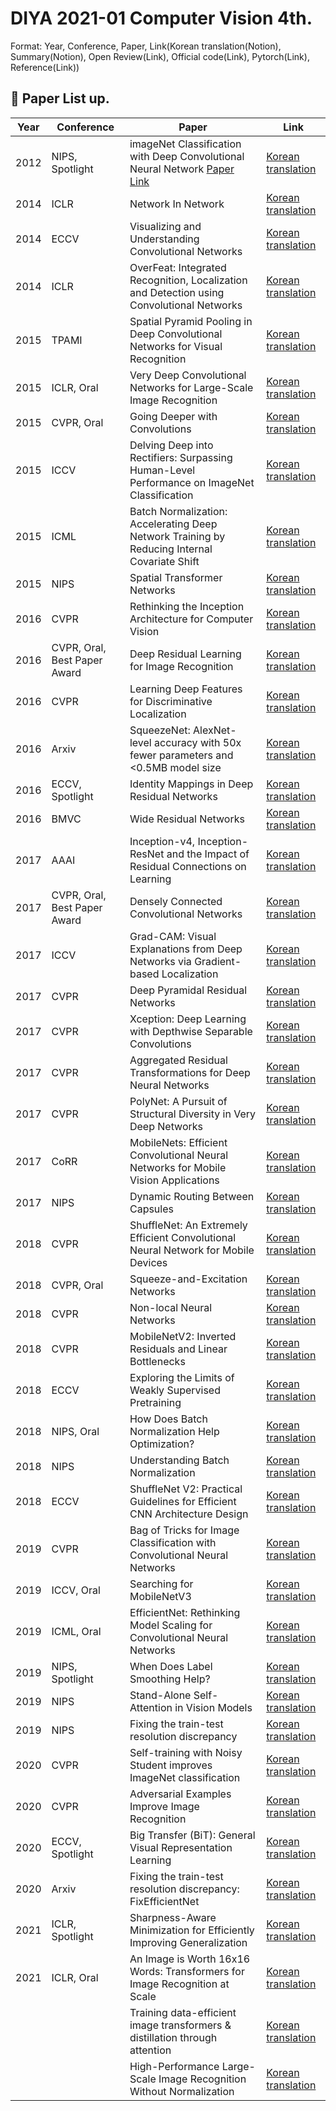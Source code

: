 # DIYA 2021-01 Computer Vision 4th.
Format: Year, Conference, Paper, Link(Korean translation(Notion), Summary(Notion), Open Review(Link), Official code(Link), Pytorch(Link), Reference(Link))

## 📕 Paper List up.

|Year|Conference|Paper|Link|
|---|---|---|---|
|2012|NIPS, Spotlight|imageNet Classification with Deep Convolutional Neural Network [Paper Link](https://papers.nips.cc/paper/2012/file/c399862d3b9d6b76c8436e924a68c45b-Paper.pdf)|[Korean translation](https://www.notion.so/imageNet-Classification-with-Deep-Convolutional-Neural-Network-74b0fc38e9af4073b421d284b1f25f60)|
|2014|ICLR|Network In Network|[Korean translation](https://www.notion.so/Network-In-Network-1204aa586bdc4e1eb091ccfa2516a959)|
|2014|ECCV|Visualizing and Understanding Convolutional Networks|[Korean translation](https://www.notion.so/Visualizing-and-Understanding-Convolutional-Networks-00b895b0ca9c49e08cea3689980fbf48)|
|2014|ICLR|OverFeat: Integrated Recognition, Localization and Detection using Convolutional Networks|[Korean translation](https://www.notion.so/OverFeat-Integrated-Recognition-Localization-and-Detection-using-Convolutional-Networks-566b4eac9804469c9e36c5395a7383a2)
|2015|TPAMI|Spatial Pyramid Pooling in Deep Convolutional Networks for Visual Recognition|[Korean translation](https://www.notion.so/Spatial-Pyramid-Pooling-in-Deep-Convolutional-Networks-for-Visual-Recognition-4a8895352109462f92ebc1e86f6dba5d)
|2015|ICLR, Oral|Very Deep Convolutional Networks for Large-Scale Image Recognition|[Korean translation](https://www.notion.so/Very-Deep-Convolutional-Networks-for-Large-Scale-Image-Recognition-1433b0fdc3ef40b9b2b33a2ee6bea891)
|2015|CVPR, Oral|Going Deeper with Convolutions|[Korean translation](https://www.notion.so/Going-Deeper-with-Convolutions-d6e3064831d340b9a62a6d51c19f2cec)
|2015|ICCV|Delving Deep into Rectifiers: Surpassing Human-Level Performance on ImageNet Classification|[Korean translation](https://www.notion.so/Delving-Deep-into-Rectifiers-Surpassing-Human-Level-Performance-on-ImageNet-Classification-5dc0462fb81747db949bc724a5b8afd0)
|2015|ICML|Batch Normalization: Accelerating Deep Network Training by Reducing Internal Covariate Shift|[Korean translation](https://www.notion.so/Batch-Normalization-Accelerating-Deep-Network-Training-by-Reducing-Internal-Covariate-Shift-df6613cbe9404f919af107c7d20a9f08)
|2015|NIPS|Spatial Transformer Networks|[Korean translation](https://www.notion.so/Spatial-Transformer-Networks-839b6a12e69f4cc0ae5c9829c6f03d47)
|2016|CVPR|Rethinking the Inception Architecture for Computer Vision|[Korean translation](https://www.notion.so/Rethinking-the-Inception-Architecture-for-Computer-Vision-d7b2da742e55418e8856a6c29fc29deb)
|2016|CVPR, Oral, Best Paper Award|Deep Residual Learning for Image Recognition|[Korean translation](https://www.notion.so/Deep-Residual-Learning-for-Image-Recognition-5ad0b39db4444e739d6f707707067093)
|2016|CVPR|Learning Deep Features for Discriminative Localization|[Korean translation](https://www.notion.so/Learning-Deep-Features-for-Discriminative-Localization-a5acb9db59f043caabf498b4dc94c691)
|2016|Arxiv|SqueezeNet: AlexNet-level accuracy with 50x fewer parameters and <0.5MB model size|[Korean translation](https://www.notion.so/SqueezeNet-AlexNet-level-accuracy-with-50x-fewer-parameters-and-0-5MB-model-size-2aa832275f6b44feac64bd11d3171fd1)
|2016|ECCV, Spotlight|Identity Mappings in Deep Residual Networks|[Korean translation](https://www.notion.so/Identity-Mappings-in-Deep-Residual-Networks-599310352e994685968cc585f0cabd93)
|2016|BMVC|Wide Residual Networks|[Korean translation](https://www.notion.so/Wide-Residual-Networks-c2dcbd8dcc2a432cb2613d5cc265428b)
|2017|AAAI|Inception-v4, Inception-ResNet and the Impact of Residual Connections on Learning|[Korean translation](https://www.notion.so/Inception-v4-Inception-ResNet-and-the-Impact-of-Residual-Connections-on-Learning-622c720280cf472592a981f392bd9c03)
|2017|CVPR, Oral, Best Paper Award|Densely Connected Convolutional Networks|[Korean translation](https://www.notion.so/Densely-Connected-Convolutional-Networks-05e53d2598694bb99fff6d7e5cb4c9da)
|2017|ICCV|Grad-CAM: Visual Explanations from Deep Networks via Gradient-based Localization|[Korean translation](https://www.notion.so/Grad-CAM-Visual-Explanations-from-Deep-Networks-via-Gradient-based-Localization-433a6764a8814dc9a49a26bac7c755cc)
|2017|CVPR|Deep Pyramidal Residual Networks|[Korean translation](https://www.notion.so/Deep-Pyramidal-Residual-Networks-a6001a1851d84292a528f6f18cb95001)
|2017|CVPR|Xception: Deep Learning with Depthwise Separable Convolutions|[Korean translation](https://www.notion.so/Xception-Deep-Learning-with-Depthwise-Separable-Convolutions-5818af0061c044f3b88bd4f71d9e765c)
|2017|CVPR|Aggregated Residual Transformations for Deep Neural Networks|[Korean translation](https://www.notion.so/Aggregated-Residual-Transformations-for-Deep-Neural-Networks-dbf9287a5edb440cb4b89944a9f54a66)
|2017|CVPR|PolyNet: A Pursuit of Structural Diversity in Very Deep Networks|[Korean translation](https://www.notion.so/PolyNet-A-Pursuit-of-Structural-Diversity-in-Very-Deep-Networks-03dbcccd1ab74e51b0dfda93a0a3114a)
|2017|CoRR|MobileNets: Efficient Convolutional Neural Networks for Mobile Vision Applications|[Korean translation](https://www.notion.so/MobileNets-Efficient-Convolutional-Neural-Networks-for-Mobile-Vision-Applications-3622fa839f474e88ad20a1fd27800e32)
|2017|NIPS|Dynamic Routing Between Capsules|[Korean translation](https://www.notion.so/Dynamic-Routing-Between-Capsules-02be72ea401c47f390c3eac814fc83a8)
|2018|CVPR|ShuffleNet: An Extremely Efficient Convolutional Neural Network for Mobile Devices|[Korean translation](https://www.notion.so/ShuffleNet-An-Extremely-Efficient-Convolutional-Neural-Network-for-Mobile-Devices-64406878d4a04caa8e6eeda56b83c69f)
|2018|CVPR, Oral|Squeeze-and-Excitation Networks|[Korean translation](https://www.notion.so/Squeeze-and-Excitation-Networks-9a916233a6a945e68396ecdffca6a858)
|2018|CVPR|Non-local Neural Networks|[Korean translation](https://www.notion.so/Non-local-Neural-Networks-99fa2a9d393646af90246a37c0d03f05)
|2018|CVPR|MobileNetV2: Inverted Residuals and Linear Bottlenecks|[Korean translation](https://www.notion.so/MobileNetV2-Inverted-Residuals-and-Linear-Bottlenecks-9720a7607f024cb69eabb0ef54907164)
|2018|ECCV|Exploring the Limits of Weakly Supervised Pretraining|[Korean translation](https://www.notion.so/Exploring-the-Limits-of-Weakly-Supervised-Pretraining-8aa9db8d23024a8c861930b783b27625)
|2018|NIPS, Oral|How Does Batch Normalization Help Optimization?|[Korean translation](https://www.notion.so/How-Does-Batch-Normalization-Help-Optimization-e5ff18c092d94021832b192f350ab69a)
|2018|NIPS|Understanding Batch Normalization|[Korean translation](https://www.notion.so/Understanding-Batch-Normalization-38516d2f1a024d4699f8a878b6e3a0a8)
|2018|ECCV|ShuffleNet V2: Practical Guidelines for Efficient CNN Architecture Design|[Korean translation](https://www.notion.so/ShuffleNet-V2-Practical-Guidelines-for-Efficient-CNN-Architecture-Design-4bb42454f3314d57ac227b72e631b3bd)
|2019|CVPR|Bag of Tricks for Image Classification with Convolutional Neural Networks|[Korean translation](https://www.notion.so/Bag-of-Tricks-for-Image-Classification-with-Convolutional-Neural-Networks-e81ae42863d5452a9e8d739c6d7f953b)
|2019|ICCV, Oral|Searching for MobileNetV3|[Korean translation](https://www.notion.so/Searching-for-MobileNetV3-03b1798e240d44a98da0050305c34387)
|2019|ICML, Oral|EfficientNet: Rethinking Model Scaling for Convolutional Neural Networks|[Korean translation](https://www.notion.so/EfficientNet-Rethinking-Model-Scaling-for-Convolutional-Neural-Networks-dbad07b6dcc84f3480be869a7b186927)
|2019|NIPS, Spotlight|When Does Label Smoothing Help?|[Korean translation](https://www.notion.so/When-Does-Label-Smoothing-Help-499c58240fc94fa3813804dcfed3e81a)
|2019|NIPS|Stand-Alone Self-Attention in Vision Models|[Korean translation](https://www.notion.so/Stand-Alone-Self-Attention-in-Vision-Models-7943de8101644322b3a449bc7b8646ef)
|2019|NIPS|Fixing the train-test resolution discrepancy|[Korean translation](https://www.notion.so/Fixing-the-train-test-resolution-discrepancy-c5361686c90544d7b30fdb79b62ebbcd)
|2020|CVPR|Self-training with Noisy Student improves ImageNet classification|[Korean translation](https://www.notion.so/Self-training-with-Noisy-Student-improves-ImageNet-classification-8ae35f49144f46469c8ef67118d1db91)
|2020|CVPR|Adversarial Examples Improve Image Recognition|[Korean translation](https://www.notion.so/Adversarial-Examples-Improve-Image-Recognition-bf802d61fead4686a36d562a680f9655)
|2020|ECCV, Spotlight|Big Transfer (BiT): General Visual Representation Learning|[Korean translation](https://www.notion.so/Big-Transfer-BiT-General-Visual-Representation-Learning-d81a0b0bade141aa9ae6f06458a0d050)
|2020|Arxiv|Fixing the train-test resolution discrepancy: FixEfficientNet|[Korean translation](https://www.notion.so/Fixing-the-train-test-resolution-discrepancy-FixEfficientNet-1b752988a8254996a2bd4bc7fd3284fc)
|2021|ICLR, Spotlight|Sharpness-Aware Minimization for Efficiently Improving Generalization|[Korean translation](https://www.notion.so/Sharpness-Aware-Minimization-for-Efficiently-Improving-Generalization-564eeafb95274c3ca309ee9e10b2d1a6)
|2021|ICLR, Oral|An Image is Worth 16x16 Words: Transformers for Image Recognition at Scale|[Korean translation](https://www.notion.so/An-Image-is-Worth-16x16-Words-Transformers-for-Image-Recognition-at-Scale-3f65fe916c0b4d52a86adde2a94b48b4)
|||Training data-efficient image transformers & distillation through attention|[Korean translation](https://www.notion.so/Training-data-efficient-image-transformers-distillation-through-attention-f3311d82d37548d7a651a1ad991ea3d9)
|||High-Performance Large-Scale Image Recognition Without Normalization|[Korean translation](https://www.notion.so/High-Performance-Large-Scale-Image-Recognition-Without-Normalization-da5ec8784e804ca88da63c077b221193)
